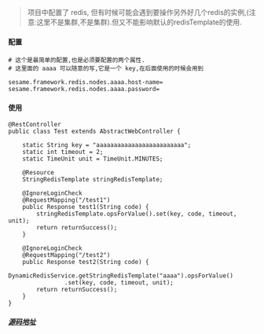 > 项目中配置了 redis, 但有时候可能会遇到要操作另外好几个redis的实例,(注意:这里不是集群,不是集群).但又不能影响默认的redisTemplate的使用.
#### 配置
```
# 这个是最简单的配置,也是必须要配置的两个属性.
# 这里面的 aaaa 可以随意的写,它是一个 key,在后面使用的时候会用到

sesame.framework.redis.nodes.aaaa.host-name=
sesame.framework.redis.nodes.aaaa.password=
```

#### 使用
```
@RestController
public class Test extends AbstractWebController {

    static String key = "aaaaaaaaaaaaaaaaaaaaaaaaa";
    static int timeout = 2;
    static TimeUnit unit = TimeUnit.MINUTES;

    @Resource
    StringRedisTemplate stringRedisTemplate;

    @IgnoreLoginCheck
    @RequestMapping("/test1")
    public Response test1(String code) {
        stringRedisTemplate.opsForValue().set(key, code, timeout, unit);
        return returnSuccess();
    }

    @IgnoreLoginCheck
    @RequestMapping("/test2")
    public Response test2(String code) {
        DynamicRedisService.getStringRedisTemplate("aaaa").opsForValue()
                .set(key, code, timeout, unit);
        return returnSuccess();
    }
}
```

##### [源码地址](https://gitee.com/sesamekim/framework-boot/tree/master/framework-parent/framework-cache-redis/src/main/java/kim/sesame/framework/cache/redis/dynamic)